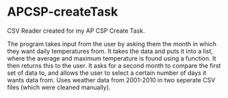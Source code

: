 # APCSP-createTask
CSV Reader created for my AP CSP Create Task.

The program takes input from the user by asking them the month in which they want daily temperatures from. It takes the data and puts it into a list, where the average and maximum temperature is found using a function. It then returns this to the user. It asks for a second month to compare the first set of data to, and allows the user to select a certain number of days it wants data from. Uses weather data from 2001-2010 in two seperate CSV files (which were cleaned manually).
